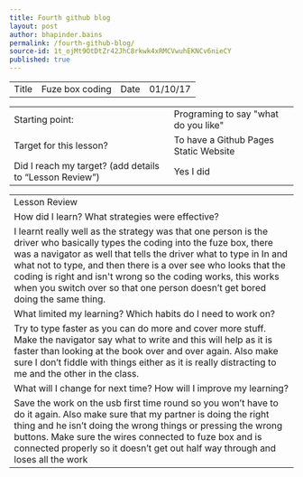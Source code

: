 ```yaml
---
title: Fourth github blog
layout: post
author: bhapinder.bains
permalink: /fourth-github-blog/
source-id: 1t_ojMt9OtDtZr42JhC8rkwk4xRMCVwuhEKNCv6nieCY
published: true
---
```

<table>
  <tr>
    <td>Title</td>
    <td>Fuze box coding</td>
    <td>Date</td>
    <td>01/10/17</td>
  </tr>
</table>


<table>
  <tr>
    <td>Starting point:</td>
    <td>Programing to say  "what do you like" </td>
  </tr>
  <tr>
    <td>Target for this lesson?</td>
    <td>To have a Github Pages Static Website</td>
  </tr>
  <tr>
    <td>Did I reach my target? 
(add details to “Lesson Review”)</td>
    <td> Yes I did </td>
  </tr>
</table>


<table>
  <tr>
    <td>Lesson Review</td>
  </tr>
  <tr>
    <td>How did I learn? What strategies were effective? </td>
  </tr>
  <tr>
    <td>I learnt really well as the strategy was that one person is the driver who basically types the coding into the fuze box, there was a navigator as well that tells the driver what to type in
In and what not to type, and then there is a over see who looks that the coding is right and isn't wrong so the coding works, this works when you switch over so that one person doesn’t get bored doing the same thing.
</td>
  </tr>
  <tr>
    <td>What limited my learning? Which habits do I need to work on? </td>
  </tr>
  <tr>
    <td>Try to type faster as you can do more and cover more stuff. Make the navigator say what to write and this will help as it is faster than looking at the book over and over again. Also make sure I don’t fiddle with things either as it is really distracting to me and the other in the class. </td>
  </tr>
  <tr>
    <td>What will I change for next time? How will I improve my learning?</td>
  </tr>
  <tr>
    <td>Save the work on the usb first time round so you won’t have to do it again. Also make sure that my partner is doing the right thing and he isn’t doing the wrong things or pressing the wrong buttons. Make sure the wires connected to fuze box and is connected properly so it doesn’t get out half way through and loses all the work </td>
  </tr>
</table>


